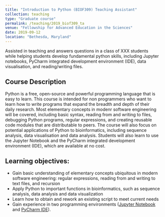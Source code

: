 ```yaml
---
title: "Introduction to Python (BIOF309) Teaching Assistant"
collection: teaching
type: "Graduate course"
permalink: /teaching/2019_biof309_ta
venue: "Fellowship for Advanced Education in the Sciences"
date: 2019-09-12
location: "Bethesda, Maryland"
---
```


Assisted in teaching and answers questions in a class of XXX students while helping students develop fundamental python skills, including Jupyter notebooks, PyCharm integrated development environment (IDE), data visualisation, and reading/writing files.

## Course Description

Python is a free, open-source and powerful programming language that is easy to learn. This course is intended for non programmers who want to learn how to write programs that expand the breadth and depth of their daily research. Most elementary concepts in modenr software engineering will be covered, including basic syntax, reading from and writing to files, debugging Python programs, regular expressions, and creating reusable code modules that are distributable to peers. The course will also focus on potential applications of Python to bioinformatics, including sequence analysis, data visualisation and data analysis. Students will also learn to use the Jupyter Notebook and the PyCharm integrated development environment (IDE), which are available at no cost.

## Learning objectives:

* Gain basic understanding of elementary concepts ubiquitous in modern software engineering: regular expressions, reading from and writing to text files, and recursion
* Apply Python to important functions in bioinformatics, such as sequence analysis, data analysis and data visualization
* Learn how to obtain and rework an existing script to meet current needs
* Gain experience in two programming environments ([Jupyter Notebook](https://jupyter.org/) and [PyCharm IDE](https://www.jetbrains.com/pycharm/)).
